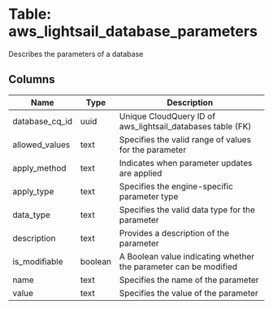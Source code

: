 
# Table: aws_lightsail_database_parameters
Describes the parameters of a database
## Columns
| Name        | Type           | Description  |
| ------------- | ------------- | -----  |
|database_cq_id|uuid|Unique CloudQuery ID of aws_lightsail_databases table (FK)|
|allowed_values|text|Specifies the valid range of values for the parameter|
|apply_method|text|Indicates when parameter updates are applied|
|apply_type|text|Specifies the engine-specific parameter type|
|data_type|text|Specifies the valid data type for the parameter|
|description|text|Provides a description of the parameter|
|is_modifiable|boolean|A Boolean value indicating whether the parameter can be modified|
|name|text|Specifies the name of the parameter|
|value|text|Specifies the value of the parameter|

